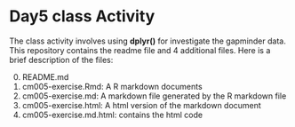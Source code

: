 # Day5 class Activity

The class activity involves using **dplyr()** for investigate the gapminder data. This repository contains the readme file and 4 additional files. Here is a brief description of the files:

0. README.md
1. cm005-exercise.Rmd: A R markdown documents 
2. cm005-exercise.md: A markdown file generated by the R markdown file
3. cm005-exercise.html: A html version of the markdown document
4. cm005-exercise.md.html: contains the html code
